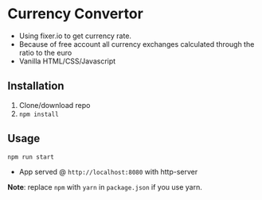 # Currency Convertor

 * Using fixer.io to get currency rate.
*  Because of free account all currency exchanges calculated through the ratio to the euro
*  Vanilla HTML/CSS/Javascript

## Installation

1. Clone/download repo
2. `npm install`

## Usage


`npm run start`

- App served @ `http://localhost:8080` with http-server

**Note**: replace `npm` with `yarn` in `package.json` if you use yarn.
